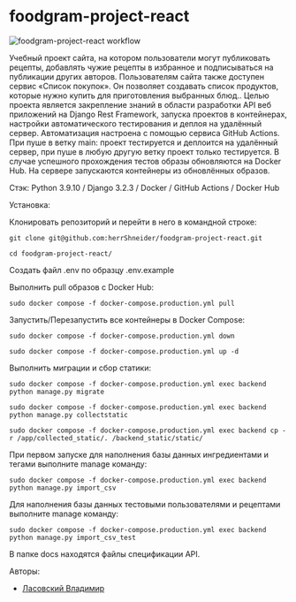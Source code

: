 # foodgram-project-react
![foodgram-project-react workflow](https://github.com/herrShneider/foodgram-project-react/actions/workflows/main.yml/badge.svg)

  Учебный проект сайта, на котором пользователи могут публиковать рецепты, добавлять чужие рецепты в избранное и подписываться на публикации других авторов. Пользователям сайта также доступен сервис «Список покупок». Он позволяет создавать список продуктов, которые нужно купить для приготовления выбранных блюд.. Целью проекта является закрепление знаний в области разработки API веб приложений на Django Rest Framework, запуска проектов в контейнерах, настройки автоматического тестирования и деплоя на удалённый сервер.
Автоматизация настроена с помощью сервиса GitHub Actions.
При пуше в ветку main:
проект тестируется и деплоится на удалённый сервер,
при пуше в любую другую ветку проект только тестируется.
В случае успешного прохождения тестов образы обновляются на Docker Hub.
На сервере запускаются контейнеры из обновлённых образов.

Стэк: Python 3.9.10 / Django 3.2.3 / Docker / GitHub Actions / Docker Hub


Установка:

Клонировать репозиторий и перейти в него в командной строке:

```
git clone git@github.com:herrShneider/foodgram-project-react.git
```

```
cd foodgram-project-react/
```
Создать файл .env по образцу .env.example


Выполнить pull образов с Docker Hub:

```
sudo docker compose -f docker-compose.production.yml pull
```

Запустить/Перезапустить все контейнеры в Docker Compose:
```
sudo docker compose -f docker-compose.production.yml down
```
```
sudo docker compose -f docker-compose.production.yml up -d
```

Выполнить миграции и сбор статики:
```
sudo docker compose -f docker-compose.production.yml exec backend python manage.py migrate
```
```
sudo docker compose -f docker-compose.production.yml exec backend python manage.py collectstatic
```
```
sudo docker compose -f docker-compose.production.yml exec backend cp -r /app/collected_static/. /backend_static/static/
```

При первом запуске для наполнения базы данных ингредиентами и тегами выполните manage команду:
```
sudo docker compose -f docker-compose.production.yml exec backend python manage.py import_csv
```

Для наполнения базы данных тестовыми пользователями и рецептами выполните manage команду:
```
sudo docker compose -f docker-compose.production.yml exec backend python manage.py import_csv_test
```

В папке docs находятся файлы спецификации API. 


Авторы: 

- [Ласовский Владимир](https://github.com/herrShneider?tab=repositories) 
